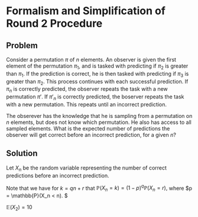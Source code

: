# Formalism and Simplification of Round 2 Procedure

## Problem

Consider a permutation $\pi$ of $n$ elements. An observer is given the first element of the permutation $\pi_1$, and is tasked with predicting if $\pi_2$ is greater than $\pi_1$. If the prediction is correct, he is then tasked with predicting if $\pi_3$ is greater than $\pi_2$. This process continues with each successful prediction. If $\pi_n$ is correctly predicted, the observer repeats the task with a new permutation $\pi'$. If $\pi'_n$ is correctly predicted, the boserver repeats the task with a new permutation. This repeats until an incorrect prediction.   

The obserever has the knowledge that he is sampling from a permutation on $n$ elements, but does not know which permutation. He also has access to all sampled elements. What is the expected number of predictions the observer will get correct before an incorrect prediction, for a given $n$? 

## Solution

Let $X_n$ be the random variable representing the number of correct predictions before an incorrect prediction.

Note that we have for $k=qn+r$ that $\mathbb{P}(X_n = k) = (1-p)^q \mathbb{P}(X_n = r),$
where $p = \mathbb{P}(X_n < n). $ 

$\mathbb{E}(X_2)=10$ 



